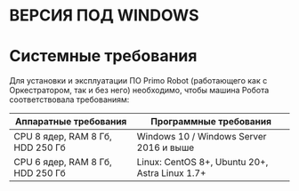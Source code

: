 # ВЕРСИЯ ПОД WINDOWS

# Системные требования

Для установки и эксплуатации ПО Primo Robot (работающего как с Оркестратором, так и без него) необходимо, чтобы машина Робота соответствовала требованиям:

| Аппаратные требования     |  Программные требования |
| ------------- | ------------- |
| CPU 8 ядер, RAM 8 Гб, HDD 250 Гб  | Windows 10 / Windows Server 2016 и выше |
| CPU 6 ядер, RAM 8 Гб, HDD 250 Гб  | Linux: CentOS 8+, Ubuntu 20+, Astra Linux 1.7+ |
